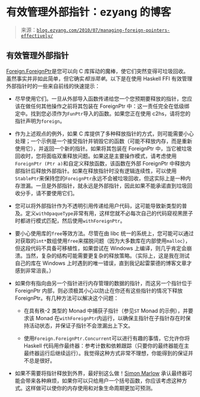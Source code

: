 <!--yml

类别：未分类

日期：2024-07-01 18:18:13

-->

# 有效管理外部指针：ezyang 的博客

> 来源：[`blog.ezyang.com/2010/07/managing-foreign-pointers-effectively/`](http://blog.ezyang.com/2010/07/managing-foreign-pointers-effectively/)

## 有效管理外部指针

[Foreign.ForeignPtr](http://haskell.org/ghc/docs/6.12.2/html/libraries/base-4.2.0.1/Foreign-ForeignPtr.html)是您可以向 C 库挥动的魔棒，使它们突然变得可垃圾回收。虽然事实并非如此简单，但它确实*相当简单*。以下是在使用 Haskell FFI 有效管理外部指针时的一些来自前线的快速提示：

+   尽早使用它们。一旦从外部导入函数传递给您一个您预期要释放的指针，您应该在做任何其他操作之前将其包装在 ForeignPtr 中：这一责任完全在低级绑定中。找到您必须作为`FunPtr`导入的函数。如果您正在使用 c2hs，请将您的指针声明为`foreign`。

+   作为上述观点的例外，如果 C 库提供了多种释放指针的方式，则可能需要小心处理；一个示例是一个接受指针并销毁它的函数（可能不释放内存，而是重新使用它），并返回一个新的指针。如果将其包装在 ForeignPtr 中，当它被垃圾回收时，您将面临双重释放问题。如果这是主要操作模式，请考虑使用`ForeignPtr (Ptr a)`和自定义释放函数，该函数在外部 ForeignPtr 中释放内部指针后释放外部指针。如果在释放指针时没有逻辑连续性，可以使用`StablePtr`来保持您的`ForeignPtr`永远不会被垃圾回收，但这实际上是一种内存泄漏。一旦是外部指针，就永远是外部指针，因此如果不能承诺直到垃圾回收分手，请不要使用它们。

+   您可以将外部指针作为不透明引用传递给用户代码，这可能导致新类型的普及。定义`withOpaqueType`非常有用，这样您就不必每次自己的代码窥视黑匣子时都进行模式匹配，然后使用`withForeignPtr`。

+   要小心使用库的`free`等效方法。尽管在由 libc 统一的系统上，您可能可以通过对获取的`int*`数组使用`free`来摆脱问题（因为大多数库在内部使用`malloc`），但这段代码不具备可移植性，如果尝试在 Windows 上编译，则几乎肯定会崩溃。当然，复杂的结构可能需要更复杂的释放策略。（实际上，这是我在测试自己的库在 Windows 上时遇到的唯一错误，直到我记起雷蒙德的博客文章才感到非常沮丧。）

+   如果你有指向由另一个指针进行内存管理的数据的指针，而这另一个指针位于 ForeignPtr 内部，则必须极其小心以防止在你还有这些指针的情况下释放 ForeignPtr。有几种方法可以解决这个问题：

    +   在具有秩-2 类型的 Monad 中捕获子指针（参见`ST` Monad 的示例），并要求该 Monad 在`withForeignPtr`内运行，以确保主指针在子指针存在时保持活动状态，并保证子指针不会泄漏出上下文。

    +   使用`Foreign.ForeignPtr.Concurrent`可以进行有趣的事情，它允许你将 Haskell 代码用作最终器：参考计数和依赖跟踪（只要你的最终器能在主最终器运行后继续运行）。我觉得这种方式非常不理想，你能得到的保证并不总是很好。

+   如果不需要将指针释放到外界，最好别这么做！[Simon Marlow](http://article.gmane.org/gmane.comp.lang.haskell.glasgow.user/7107) 承认最终器可能会带来各种麻烦，如果你可以只给用户一个括号函数，你应该考虑这种方式。这样做可以使你的内存使用和对象生命周期更加可预测。
